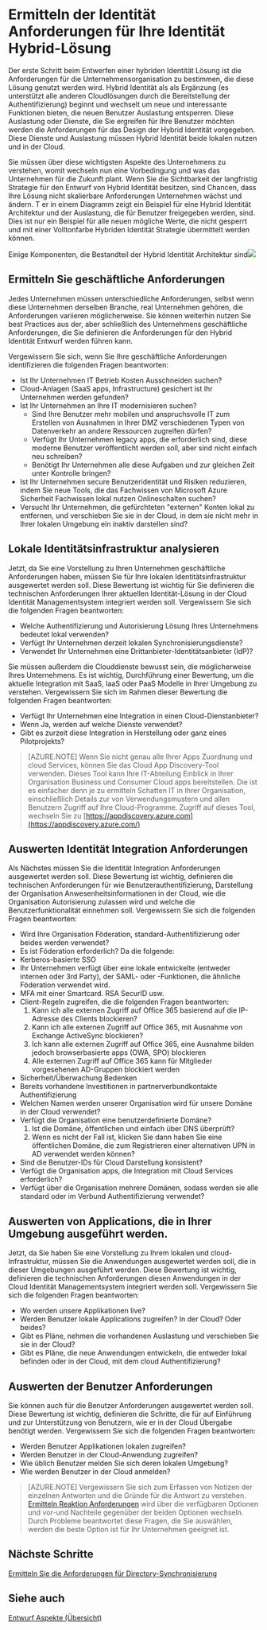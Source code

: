 <properties
    pageTitle="Azure Active Directory Hybrid Identität Entwurf Faktoren - bestimmen Identität Anforderungen | Microsoft Azure"
    description="Identifizieren des Unternehmens geschäftliche Anforderungen, die Sie definieren die Anforderungen für das Design der Hybrid Identität führen werden."
    documentationCenter=""
    services="active-directory"
    authors="billmath"
    manager="femila"
    editor=""/>

<tags
    ms.service="active-directory"
    ms.devlang="na"
    ms.topic="article"
    ms.tgt_pltfrm="na"
    ms.workload="identity" 
    ms.date="08/08/2016"
    ms.author="billmath"/>

# <a name="determine-identity-requirements-for-your-hybrid-identity-solution"></a>Ermitteln der Identität Anforderungen für Ihre Identität Hybrid-Lösung
Der erste Schritt beim Entwerfen einer hybriden Identität Lösung ist die Anforderungen für die Unternehmensorganisation zu bestimmen, die diese Lösung genutzt werden wird.  Hybrid Identität als als Ergänzung (es unterstützt alle anderen Cloudlösungen durch die Bereitstellung der Authentifizierung) beginnt und wechselt um neue und interessante Funktionen bieten, die neuen Benutzer Auslastung entsperren.  Diese Auslastung oder Dienste, die Sie ergreifen für Ihre Benutzer möchten werden die Anforderungen für das Design der Hybrid Identität vorgegeben.  Diese Dienste und Auslastung müssen Hybrid Identität beide lokalen nutzen und in der Cloud.  

Sie müssen über diese wichtigsten Aspekte des Unternehmens zu verstehen, womit wechseln nun eine Vorbedingung und was das Unternehmen für die Zukunft plant. Wenn Sie die Sichtbarkeit der langfristig Strategie für den Entwurf von Hybrid Identität besitzen, sind Chancen, dass Ihre Lösung nicht skalierbare Anforderungen Unternehmen wächst und ändern.   T er in einem Diagramm zeigt ein Beispiel für eine Hybrid Identität Architektur und der Auslastung, die für Benutzer freigegeben werden, sind. Dies ist nur ein Beispiel für alle neuen mögliche Werte, die nicht gesperrt und mit einer Volltonfarbe Hybriden Identität Strategie übermittelt werden können. 
 
Einige Komponenten, die Bestandteil der Hybrid Identität Architektur sind![](./media/hybrid-id-design-considerations/hybrid-identity-architechture.png)

## <a name="determine-business-needs"></a>Ermitteln Sie geschäftliche Anforderungen
Jedes Unternehmen müssen unterschiedliche Anforderungen, selbst wenn diese Unternehmen derselben Branche, real Unternehmen gehören, die Anforderungen variieren möglicherweise. Sie können weiterhin nutzen Sie best Practices aus der, aber schließlich des Unternehmens geschäftliche Anforderungen, die Sie definieren die Anforderungen für den Hybrid Identität Entwurf werden führen kann. 

Vergewissern Sie sich, wenn Sie Ihre geschäftliche Anforderungen identifizieren die folgenden Fragen beantworten:

- Ist Ihr Unternehmen IT Betrieb Kosten Ausschneiden suchen?
- Cloud-Anlagen (SaaS apps, Infrastructure) gesichert ist Ihr Unternehmen werden gefunden?
- Ist Ihr Unternehmen an Ihre IT modernisieren suchen?
  - Sind Ihre Benutzer mehr mobilen und anspruchsvolle IT zum Erstellen von Ausnahmen in Ihrer DMZ verschiedenen Typen von Datenverkehr an andere Ressourcen zugreifen dürfen?
  - Verfügt Ihr Unternehmen legacy apps, die erforderlich sind, diese moderne Benutzer veröffentlicht werden soll, aber sind nicht einfach neu schreiben?
  - Benötigt Ihr Unternehmen alle diese Aufgaben und zur gleichen Zeit unter Kontrolle bringen?
- Ist Ihr Unternehmen secure Benutzeridentität und Risiken reduzieren, indem Sie neue Tools, die das Fachwissen von Microsoft Azure Sicherheit Fachwissen lokal nutzen Onlineschalten suchen?
- Versucht Ihr Unternehmen, die gefürchteten "externen" Konten lokal zu entfernen, und verschieben Sie sie in der Cloud, in dem sie nicht mehr in Ihrer lokalen Umgebung ein inaktiv darstellen sind?

## <a name="analyze-on-premises-identity-infrastructure"></a>Lokale Identitätsinfrastruktur analysieren
Jetzt, da Sie eine Vorstellung zu Ihren Unternehmen geschäftliche Anforderungen haben, müssen Sie für Ihre lokalen Identitätsinfrastruktur ausgewertet werden soll. Diese Bewertung ist wichtig für Sie definieren die technischen Anforderungen Ihrer aktuellen Identität-Lösung in der Cloud Identität Managementsystem integriert werden soll. Vergewissern Sie sich die folgenden Fragen beantworten:

- Welche Authentifizierung und Autorisierung Lösung Ihres Unternehmens bedeutet lokal verwenden? 
- Verfügt Ihr Unternehmen derzeit lokalen Synchronisierungsdienste?
- Verwendet Ihr Unternehmen eine Drittanbieter-Identitätsanbieter (IdP)?

Sie müssen außerdem die Clouddienste bewusst sein, die möglicherweise Ihres Unternehmens. Es ist wichtig, Durchführung einer Bewertung, um die aktuelle Integration mit SaaS, IaaS oder PaaS Modelle in Ihrer Umgebung zu verstehen. Vergewissern Sie sich im Rahmen dieser Bewertung die folgenden Fragen beantworten:
- Verfügt Ihr Unternehmen eine Integration in einen Cloud-Dienstanbieter?
- Wenn Ja, werden auf welche Dienste verwendet?
- Gibt es zurzeit diese Integration in Herstellung oder ganz eines Pilotprojekts?


>[AZURE.NOTE]
Wenn Sie nicht genau alle Ihrer Apps Zuordnung und cloud Services, können Sie das Cloud App Discovery-Tool verwenden. Dieses Tool kann Ihre IT-Abteilung Einblick in Ihrer Organisation Business und Consumer Cloud apps bereitstellen. Die ist es einfacher denn je zu ermitteln Schatten IT in Ihrer Organisation, einschließlich Details zur von Verwendungsmustern und allen Benutzern Zugriff auf Ihre Cloud-Programme. Zugriff auf dieses Tool, wechseln Sie zu [https://appdiscovery.azure.com](https://appdiscovery.azure.com/)

## <a name="evaluate-identity-integration-requirements"></a>Auswerten Identität Integration Anforderungen
Als Nächstes müssen Sie die Identität Integration Anforderungen ausgewertet werden soll. Diese Bewertung ist wichtig, definieren die technischen Anforderungen für wie Benutzerauthentifizierung, Darstellung der Organisation Anwesenheitsinformationen in der Cloud, wie die Organisation Autorisierung zulassen wird und welche die Benutzerfunktionalität einnehmen soll. Vergewissern Sie sich die folgenden Fragen beantworten:

- Wird Ihre Organisation Föderation, standard-Authentifizierung oder beides werden verwendet?
- Es ist Föderation erforderlich?  Da die folgende:
 - Kerberos-basierte SSO
 - Ihr Unternehmen verfügt über eine lokale entwickelte (entweder internen oder 3rd Party), der SAML- oder -Funktionen, die ähnliche Föderation verwendet wird.
 - MFA mit einer Smartcard. RSA SecurID usw.
 - Client-Regeln zugreifen, die die folgenden Fragen beantworten:
     1. Kann ich alle externen Zugriff auf Office 365 basierend auf die IP-Adresse des Clients blockieren?
     1. Kann ich alle externen Zugriff auf Office 365, mit Ausnahme von Exchange ActiveSync blockieren?
     1. Ich kann alle externen Zugriff auf Office 365, eine Ausnahme bilden jedoch browserbasierte apps (OWA, SPO) blockieren
     1. Alle externen Zugriff auf Office 365 kann für Mitglieder vorgesehenen AD-Gruppen blockiert werden
- Sicherheit/Überwachung Bedenken
- Bereits vorhandene Investitionen in partnerverbundkontakte Authentifizierung
- Welchen Namen werden unserer Organisation wird für unsere Domäne in der Cloud verwendet?
- Verfügt die Organisation eine benutzerdefinierte Domäne?
    1. Ist die Domäne, öffentlichen und einfach über DNS überprüft?
    1. Wenn es nicht der Fall ist, klicken Sie dann haben Sie eine öffentlichen Domäne, die zum Registrieren einer alternativen UPN in AD verwendet werden können?
- Sind die Benutzer-IDs für Cloud Darstellung konsistent? 
- Verfügt die Organisation apps, die Integration mit Cloud Services erforderlich?
- Verfügt über die Organisation mehrere Domänen, sodass werden sie alle standard oder im Verbund Authentifizierung verwendet?

## <a name="evaluate-applications-that-run-in-your-environment"></a>Auswerten von Applications, die in Ihrer Umgebung ausgeführt werden.
Jetzt, da Sie haben Sie eine Vorstellung zu Ihrem lokalen und cloud-Infrastruktur, müssen Sie die Anwendungen ausgewertet werden soll, die in dieser Umgebungen ausgeführt werden. Diese Bewertung ist wichtig, definieren die technischen Anforderungen diesen Anwendungen in der Cloud Identität Managementsystem integriert werden soll. Vergewissern Sie sich die folgenden Fragen beantworten:

- Wo werden unsere Applikationen live?
- Werden Benutzer lokale Applications zugreifen?  In der Cloud? Oder beides?
- Gibt es Pläne, nehmen die vorhandenen Auslastung und verschieben Sie sie in der Cloud?
- Gibt es Pläne, die neue Anwendungen entwickeln, die entweder lokal befinden oder in der Cloud, mit dem cloud Authentifizierung?

## <a name="evaluate-user-requirements"></a>Auswerten der Benutzer Anforderungen
Sie können auch für die Benutzer Anforderungen ausgewertet werden soll. Diese Bewertung ist wichtig, definieren die Schritte, die für auf Einführung und zur Unterstützung von Benutzern, wie er in der Cloud Übergabe benötigt werden. Vergewissern Sie sich die folgenden Fragen beantworten:

- Werden Benutzer Applikationen lokalen zugreifen?
- Werden Benutzer in der Cloud-Anwendung zugreifen?
- Wie üblich Benutzer melden Sie sich deren lokalen Umgebung?
- Wie werden Benutzer in der Cloud anmelden?

>[AZURE.NOTE]
Vergewissern Sie sich zum Erfassen von Notizen der einzelnen Antworten und die Gründe für die Antwort zu verstehen. [Ermitteln Reaktion Anforderungen](active-directory-hybrid-identity-design-considerations-incident-response-requirements.md) wird über die verfügbaren Optionen und vor-und Nachteile gegenüber der beiden Optionen wechseln.  Durch Probleme beantwortet diese Fragen, die Sie auswählen, werden die beste Option ist für Ihr Unternehmen geeignet ist.

## <a name="next-steps"></a>Nächste Schritte
[Ermitteln Sie die Anforderungen für Directory-Synchronisierung](active-directory-hybrid-identity-design-considerations-directory-sync-requirements.md)

## <a name="see-also"></a>Siehe auch
[Entwurf Aspekte (Übersicht)](active-directory-hybrid-identity-design-considerations-overview.md)
